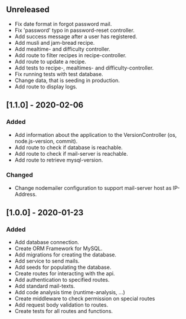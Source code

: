 ## Unreleased
 - Fix date format in forgot password mail.
 - Fix 'password' typo in password-reset controller.
 - Add success message after a user has registered.
 - Add musli and jam-bread recipe.
 - Add mealtime- and difficulty controller.
 - Add route to filter recipes in recipe-controller.
 - Add route to update a recipe.
 - Add tests to recipe-, mealtimes- and difficulty-controller.
 - Fix running tests with test database.
 - Change data, that is seeding in production.
 - Add route to display logs.

## [1.1.0] - 2020-02-06
### Added
 - Add information about the application to the VersionController (os, node.js-version, commit).
 - Add route to check if database is reachable.
 - Add route to check if mail-server is reachable.
 - Add route to retrieve mysql-version.
 
### Changed
 - Change nodemailer configuration to support mail-server host as IP-Address.

## [1.0.0] - 2020-01-23
### Added
 - Add database connection.
 - Create ORM Framework for MySQL.
 - Add migrations for creating the database.
 - Add service to send mails.
 - Add seeds for populating the database.
 - Create routes for interacting with the api.
 - Add authentication to specified routes.
 - Add standard mail-texts.
 - Add code analysis time (runtime-analysis, ...)
 - Create middleware to check permission on special routes
 - Add request body validation to routes.
 - Create tests for all routes and functions.
